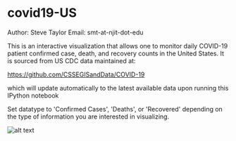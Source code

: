 # covid19-US

Author: Steve Taylor
Email: smt-at-njit-dot-edu

This is an interactive visualization that allows one to monitor daily COVID-19 patient 
confirmed case, death, and recovery counts in the United States. It is sourced from US 
CDC data maintained at: 

https://github.com/CSSEGISandData/COVID-19

which will update automatically to the latest available data upon running this IPython notebook

Set datatype to 'Confirmed Cases', 'Deaths', or 'Recovered' depending on the type of 
information you are interested in visualizing.

![alt text](https://raw.githubusercontent.com/steve98654/covid19-US/blob/master/map.png)

